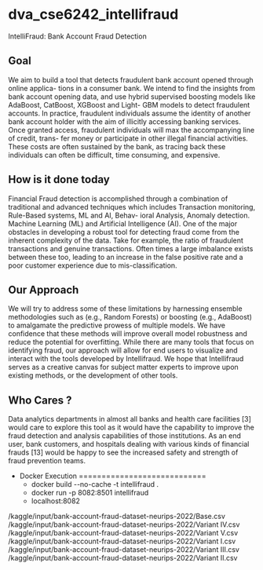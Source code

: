 # dva_cse6242_intellifraud
IntelliFraud: Bank Account Fraud Detection

## Goal
We aim to build a tool that detects fraudulent bank account opened through online applica-
tions in a consumer bank. We intend to find the insights from bank account opening data,
and use hybrid supervised boosting models like AdaBoost, CatBoost, XGBoost and Light-
GBM models to detect fraudulent accounts. In practice, fraudulent individuals assume the
identity of another bank account holder with the aim of illicitly accessing banking services.
Once granted access, fraudulent individuals will max the accompanying line of credit, trans-
fer money or participate in other illegal financial activities. These costs are often sustained
by the bank, as tracing back these individuals can often be difficult, time consuming, and
expensive.

## How is it done today
Financial Fraud detection is accomplished through a combination of traditional and advanced
techniques which includes Transaction monitoring, Rule-Based systems, ML and AI, Behav-
ioral Analysis, Anomaly detection. Machine Learning (ML) and Artificial Intelligence (AI). 
One of the major obstacles in developing a robust tool for detecting fraud come from the inherent complexity of the data. 
Take for example, the ratio of fraudulent transactions and genuine transactions. Often times a large
imbalance exists between these too, leading to an increase in the false positive rate and a
poor customer experience due to mis-classification.

## Our Approach
We will try to address some of these limitations by harnessing ensemble methodologies such
as (e.g., Random Forests) or boosting (e.g., AdaBoost) to amalgamate the predictive prowess
of multiple models. We have confidence that these methods will improve overall model
robustness and reduce the potential for overfitting. While there are many tools that focus on
identifying fraud, our approach will allow for end users to visualize and interact with the tools
developed by Intellifraud. We hope that Intellifraud serves as a creative canvas for subject
matter experts to improve upon existing methods, or the development of other tools.

## Who Cares ?
Data analytics departments in almost all banks and health care facilities [3] would care to
explore this tool as it would have the capability to improve the fraud detection and analysis
capabilities of those institutions. As an end user, bank customers, and hospitals dealing with
various kinds of financial frauds [13] would be happy to see the increased safety and strength
of fraud prevention teams.


* Docker Execution
============================
	* docker build --no-cache -t intellifraud .
	* docker run -p 8082:8501 intellifraud 
	* localhost:8082


/kaggle/input/bank-account-fraud-dataset-neurips-2022/Base.csv
/kaggle/input/bank-account-fraud-dataset-neurips-2022/Variant IV.csv
/kaggle/input/bank-account-fraud-dataset-neurips-2022/Variant V.csv
/kaggle/input/bank-account-fraud-dataset-neurips-2022/Variant I.csv
/kaggle/input/bank-account-fraud-dataset-neurips-2022/Variant III.csv
/kaggle/input/bank-account-fraud-dataset-neurips-2022/Variant II.csv